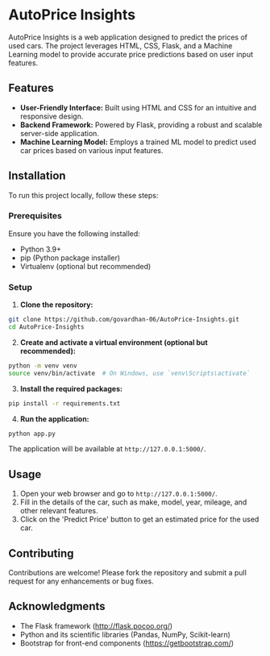 # AutoPrice Insights

AutoPrice Insights is a web application designed to predict the prices of used cars. The project leverages HTML, CSS, Flask, and a Machine Learning model to provide accurate price predictions based on user input features.

## Features

- **User-Friendly Interface:** Built using HTML and CSS for an intuitive and responsive design.
- **Backend Framework:** Powered by Flask, providing a robust and scalable server-side application.
- **Machine Learning Model:** Employs a trained ML model to predict used car prices based on various input features.

## Installation

To run this project locally, follow these steps:

### Prerequisites

Ensure you have the following installed:

- Python 3.9+
- pip (Python package installer)
- Virtualenv (optional but recommended)

### Setup

1. **Clone the repository:**

```bash
git clone https://github.com/govardhan-06/AutoPrice-Insights.git
cd AutoPrice-Insights
```

2. **Create and activate a virtual environment (optional but recommended):**

```bash
python -m venv venv
source venv/bin/activate  # On Windows, use `venv\Scripts\activate`
```

3. **Install the required packages:**

```bash
pip install -r requirements.txt
```

4. **Run the application:**

```bash
python app.py
```

The application will be available at `http://127.0.0.1:5000/`.

## Usage

1. Open your web browser and go to `http://127.0.0.1:5000/`.
2. Fill in the details of the car, such as make, model, year, mileage, and other relevant features.
3. Click on the 'Predict Price' button to get an estimated price for the used car.

## Contributing

Contributions are welcome! Please fork the repository and submit a pull request for any enhancements or bug fixes.

## Acknowledgments

- The Flask framework (http://flask.pocoo.org/)
- Python and its scientific libraries (Pandas, NumPy, Scikit-learn)
- Bootstrap for front-end components (https://getbootstrap.com/)
